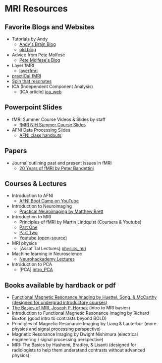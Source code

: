 # MRI Resources

## Favorite Blogs and Websites

- Tutorials by Andy
  - [Andy's Brain Blog][andy_brain]
  - [old blog][andy_brain_old]
- Advice from Pete Molfese
  - [Pete Molfese's Blog][pete_molfese]
- Layer fMRI
  - [layerfmri][layerfmri]
- [practiCal fMRI][practical_fmri]
- [Spin that resonates][spin_resonates]
- ICA (Independent Component Analysis)
  - [ICA article] [ica_web]

## Powerpoint Slides

- fMRI Summer Course Videos & Slides by staff
  - [fMRI NIH Summer Course Slides][fmri_nih_summer]
- AFNI Data Processing Slides
  - [AFNI class handouts][afni_handouts]

## Papers

- Journal outlining past and present issues in fMRI
  - [20 Years of fMRI by Peter Bandettini][twenty_years]

## Courses & Lectures

- Introduction to AFNI
  - [AFNI Boot Camp on YouTube][afni_camp_yt]
- Introduction to Neuroimaging
  - [Practical Neuroimaging by Matthew Brett][practical_ni]
- Introduction to MRI
  - Principles of fMRI by Martin Lindquist (Coursera & Youtube)
  - [Part One][p_fmri_1]
  - [Part Two][p_fmri_2]
  - [Youtube (open-source)][p_fmri_youtube]
- MRI physics
  - [Assaf Tal Lectures] [physics_mri]
- Machine learning in Neuroscience
  - [Neurohackademy Lectures][neurohack]
- Introduction to PCA
  - [PCA] [intro_PCA]

## Books available by hardback or pdf

- [Functional Magnetic Resonance Imaging by Huettel, Song, & McCarthy (designed for undergrad introductory courses)][huettel_pdf]
- [The Basics of MRI, Joseph P. Hornak][basics_mri] (intro to MRI basics)
- Introduction to Functional Magnetic Resonance Imaging by Richard Buxton (good intro to contrasts beyond BOLD)
- Principles of Magnetic Resonance Imaging by Liang & Lauterbur (more physics and signal processing perspective)
- Magnetic Resonance Imaging by Dwight Nishimura (electrical engineering / signal processing perspective)
- MRI: The Basics by Hashemi, Bradley, & Lisanti (designed for radiologists to help them understand contrasts without advanced physics)

[andy_brain]: https://www.andysbrainblog.com
[andy_brain_old]: http://andysbrainblog.blogspot.com
[fmri_nih_summer]: https://fmrif.nimh.nih.gov/public/fmri-course/
[basics_mri]: http://www.cis.rit.edu/htbooks/mri/inside.htm
[practical_fmri]: https://practicalfmri.blogspot.com
[spin_resonates]: http://spinthatresonates.blogspot.com
[twenty_years]: http://www.sciencedirect.com/science/journal/10538119/62/2
[afni_camp_yt]: https://www.youtube.com/channel/UC40RiNZN7_dCuB6Lg7HJl1g
[practical_ni]: http://practical-neuroimaging.github.io
[p_fmri_1]: https://www.coursera.org/learn/functional-mri
[p_fmri_2]: https://www.coursera.org/learn/functional-mri-2
[neurohack]: https://neurohackademy.org/course_type/lectures/
[afni_handouts]: https://afni.nimh.nih.gov/class_handouts
[pete_molfese]: https://blog.cogneurostats.com
[layerfmri]: https://layerfmri.com
[huettel_pdf]: [fMRI_Huettel.pdf](https://github.com/nimh-sfim/lab-docs/files/6970064/fMRI_Huettel.pdf)
[p_fmri_youtube]: https://www.youtube.com/channel/UC_BIby85hZmcItMrkAlc8eA/videos 
[intro_PCA]: https://www.coursera.org/learn/pca-machine-learning?courseSlug=pca-machine-learning&showOnboardingModal=check
[physics_mri]: https://www.weizmann.ac.il/chembiophys/assaf_tal/lecture-notes
[ica_web]: https://towardsdatascience.com/independent-component-analysis-ica-a3eba0ccec35
